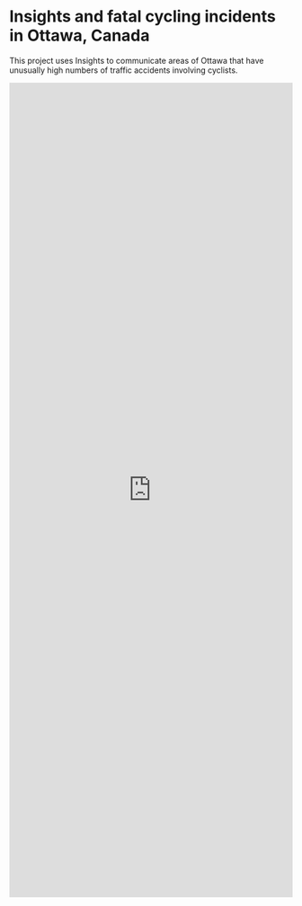 # Insights and fatal cycling incidents in Ottawa, Canada

This project uses Insights to communicate areas of Ottawa that have unusually high numbers of traffic accidents involving cyclists.

<iframe src="https://insights.arcgis.com/#/embed/48cb3121edba427d85e152a632f79721" width="100%" height="1450" frameborder="0"></iframe>
